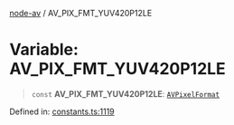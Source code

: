 [node-av](../globals.md) / AV\_PIX\_FMT\_YUV420P12LE

# Variable: AV\_PIX\_FMT\_YUV420P12LE

> `const` **AV\_PIX\_FMT\_YUV420P12LE**: [`AVPixelFormat`](../type-aliases/AVPixelFormat.md)

Defined in: [constants.ts:1119](https://github.com/seydx/av/blob/f8631fc881b394300b1479f511d55cf1c370a87f/src/constants/constants.ts#L1119)
